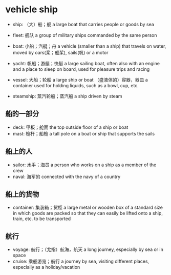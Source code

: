 # vehicle ship

- ship: （大）船；舰 a large boat that carries people or goods by sea
- fleet: 舰队 a group of military ships commanded by the same person

- boat: 小船；汽艇；舟 a vehicle (smaller than a ship) that travels on water, moved by oars(桨；船桨), sails(帆) or a motor
- yacht: 帆船；游艇；快艇 a large sailing boat, often also with an engine and a place to sleep on board, used for pleasure trips and racing

- vessel: 大船；轮船 a large ship or boat （盛液体的）容器，器皿 a container used for holding liquids, such as a bowl, cup, etc.

- steamship: 蒸汽轮船；蒸汽船 a ship driven by steam

## 船的一部分

- deck: 甲板；舱面 the top outside floor of a ship or boat
- mast: 桅杆；船桅 a tall pole on a boat or ship that supports the sails

## 船上的人

- sailor: 水手；海员 a person who works on a ship as a member of the crew
- naval: 海军的 connected with the navy of a country

## 船上的货物

- container: 集装箱；货柜 a large metal or wooden box of a standard size in which goods are packed so that they can easily be lifted onto a ship, train, etc. to be transported



## 航行

- voyage: 航行；（尤指）航海，航天 a long journey, especially by sea or in space
- cruise: 乘船游览；航行 a journey by sea, visiting different places, especially as a holiday/vacation
